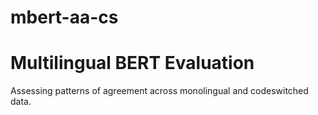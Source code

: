 # mbert-aa-cs
# Multilingual BERT Evaluation

Assessing patterns of agreement across monolingual and codeswitched data.

